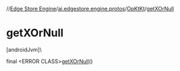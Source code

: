//[Edge Store Engine](../../../index.md)/[ai.edgestore.engine.protos](../index.md)/[OpKtKt](index.md)/[getXOrNull](get-x-or-null.md)

# getXOrNull

[androidJvm]\

final &lt;ERROR CLASS&gt;[getXOrNull](get-x-or-null.md)()
